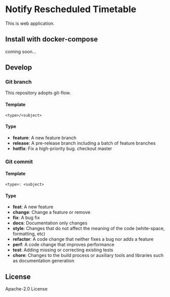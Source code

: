 # Notify Rescheduled Timetable

This is web application.

## Install with docker-compose

coming soon...

## Develop

### Git branch

This repository adopts git-flow.

#### Template

```
<type>/<subject>
```

#### Type

- **feature**: A new feature branch
- **release**: A pre-release branch including a batch of feature branches
- **hotfix**: Fix a high-priority bug. checkout master

### Git commit

#### Template

```
<type>: <subject>
```

#### Type

- **feat**: A new feature
- **change**: Change a feature or remove
- **fix**: A bug fix
- **docs**: Documentation only changes
- **style**: Changes that do not affect the meaning of the code (white-space, formatting, etc)
- **refactor**: A code change that neither fixes a bug nor adds a feature
- **perf**: A code change that improves performance
- **test**: Adding missing or correcting existing tests
- **chore**: Changes to the build process or auxiliary tools and libraries such as documentation generation

## License

Apache-2.0 License